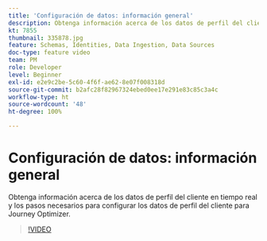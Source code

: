 ```yaml
---
title: 'Configuración de datos: información general'
description: Obtenga información acerca de los datos de perfil del cliente en tiempo real y los pasos necesarios para configurar los datos de perfil del cliente para Journey Optimizer.
kt: 7855
thumbnail: 335878.jpg
feature: Schemas, Identities, Data Ingestion, Data Sources
doc-type: feature video
team: PM
role: Developer
level: Beginner
exl-id: e2e9c2be-5c60-4f6f-ae62-8e07f008318d
source-git-commit: b2afc28f82967324ebed0ee17e291e83c85c3a4c
workflow-type: ht
source-wordcount: '48'
ht-degree: 100%

---
```


# Configuración de datos: información general

Obtenga información acerca de los datos de perfil del cliente en tiempo real y los pasos necesarios para configurar los datos de perfil del cliente para Journey Optimizer.

>[!VIDEO](https://video.tv.adobe.com/v/335878?quality=12&learn=on)
